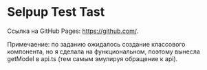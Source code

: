 # Selpup Test Tast 

Ссылка на GitHub Pages: https://github.com/.

Примечаение: по заданию ожидалось создание классового компонента, но я сделала на функциональном, поэтому вынесла getModel в api.ts (тем самым эмулируя обращение к api).
